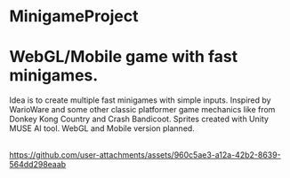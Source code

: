 # MinigameProject
<div>
 <h1>
WebGL/Mobile game with fast minigames.
 </h1>
Idea is to create multiple fast minigames with simple inputs. Inspired by WarioWare and some other classic platformer game mechanics like from Donkey Kong Country and Crash Bandicoot. Sprites created with Unity MUSE AI tool.
WebGL and Mobile version planned.
 <br></br>
</div>

https://github.com/user-attachments/assets/960c5ae3-a12a-42b2-8639-564dd298eaab
